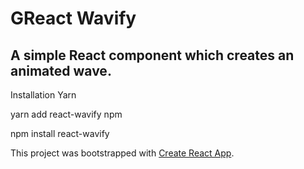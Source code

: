 # GReact Wavify
## A simple React component which creates an animated wave.



Installation
Yarn

yarn add react-wavify
npm

npm install react-wavify



This project was bootstrapped with [Create React App](https://github.com/facebook/create-react-app).
